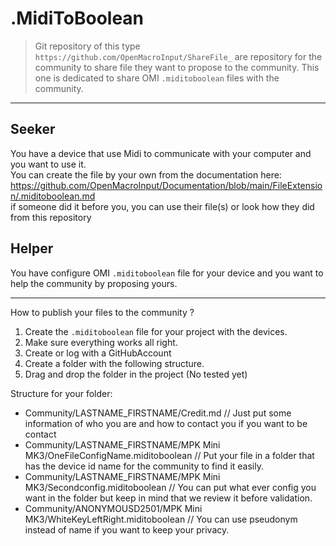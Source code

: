# .MidiToBoolean

> Git repository of this type `https://github.com/OpenMacroInput/ShareFile_` are repository for the community to share file they want to propose to the community.
This one is dedicated to share OMI `.miditoboolean` files with the community.

------------------------------

## Seeker 

You have a device that use Midi to communicate with your computer and you want to use it.  
You can create the file by your own from the documentation here:   
https://github.com/OpenMacroInput/Documentation/blob/main/FileExtension/.miditoboolean.md  
if someone did it before you, you can use their file(s) or look how they did from this repository  


## Helper

You have configure OMI `.miditoboolean` file for your device and you want to help the community by proposing yours.

-------------------------

How to publish your files to the community ?
1. Create the `.miditoboolean` file for your project with the devices.
2. Make sure everything works all right.
3. Create or log with a GitHubAccount
4. Create a folder with the following structure.
5. Drag and drop the folder in the project (No tested yet)

Structure for your folder:
- Community/LASTNAME_FIRSTNAME/Credit.md // Just put some information of who you are and how to contact you if you want to be contact
- Community/LASTNAME_FIRSTNAME/MPK Mini MK3/OneFileConfigName.miditoboolean // Put your file in a folder that has the device id name for the community to find it easily.
- Community/LASTNAME_FIRSTNAME/MPK Mini MK3/Secondconfig.miditoboolean // You can put what ever config you want in the folder but keep in mind that we review it before validation.
- Community/ANONYMOUSD2501/MPK Mini MK3/WhiteKeyLeftRight.miditoboolean // You can use pseudonym instead of name if you want to keep your privacy.



